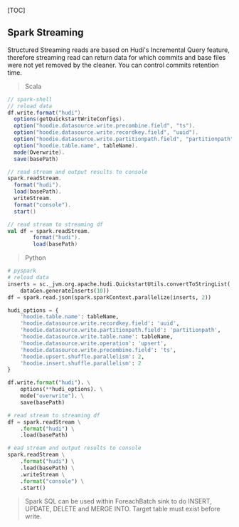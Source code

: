 [TOC]


## Spark Streaming

Structured Streaming reads are based on Hudi's Incremental Query feature, therefore streaming read can return data for which
commits and base files were not yet removed by the cleaner. You can control commits retention time.

> Scala

```scala
// spark-shell
// reload data
df.write.format("hudi").
  options(getQuickstartWriteConfigs).
  option("hoodie.datasource.write.precombine.field", "ts").
  option("hoodie.datasource.write.recordkey.field", "uuid").
  option("hoodie.datasource.write.partitionpath.field", "partitionpath").
  option("hoodie.table.name", tableName).
  mode(Overwrite).
  save(basePath)

// read stream and output results to console
spark.readStream.
  format("hudi").
  load(basePath).
  writeStream.
  format("console").
  start()

// read stream to streaming df
val df = spark.readStream.
        format("hudi").
        load(basePath)

```

> Python

```python
# pyspark
# reload data
inserts = sc._jvm.org.apache.hudi.QuickstartUtils.convertToStringList(
    dataGen.generateInserts(10))
df = spark.read.json(spark.sparkContext.parallelize(inserts, 2))

hudi_options = {
    'hoodie.table.name': tableName,
    'hoodie.datasource.write.recordkey.field': 'uuid',
    'hoodie.datasource.write.partitionpath.field': 'partitionpath',
    'hoodie.datasource.write.table.name': tableName,
    'hoodie.datasource.write.operation': 'upsert',
    'hoodie.datasource.write.precombine.field': 'ts',
    'hoodie.upsert.shuffle.parallelism': 2,
    'hoodie.insert.shuffle.parallelism': 2
}

df.write.format("hudi"). \
    options(**hudi_options). \
    mode("overwrite"). \
    save(basePath)

# read stream to streaming df
df = spark.readStream \
    .format("hudi") \
    .load(basePath)

# ead stream and output results to console
spark.readStream \
    .format("hudi") \
    .load(basePath) \
    .writeStream \
    .format("console") \
    .start()

```

> Spark SQL can be used within ForeachBatch sink to do INSERT, UPDATE, DELETE and MERGE INTO.
> Target table must exist before write.

